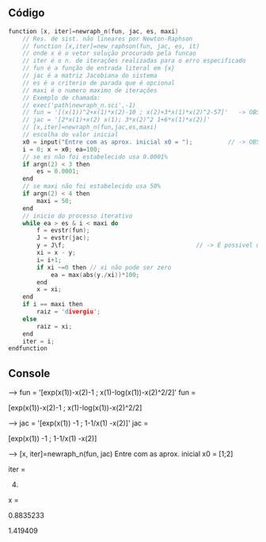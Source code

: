## Código

```c
function [x, iter]=newraph_n(fun, jac, es, maxi)
    // Res. de sist. não lineares por Newton-Raphson
    // function [x,iter]=new_raphson(fun, jac, es, it)
    // onde x é o vetor solução procurado pela funcao
    // iter é o n. de iterações realizadas para o erro especificado
    // fun é a função de entrada literal em {x}
    // jac é a matriz Jacobiana do sistema
    // es é o criterio de parada que é opcional
    // maxi é o numero maximo de iterações
    // Exemplo de chamada:
    // exec('path\newraph_n.sci',-1)
    // fun = '[(x(1))^2+x(1)*x(2)-10 ; x(2)+3*x(1)*x(2)^2-57]'   -> OBS: tudo tem que ser fornescido na forma literal, com '...'
    // jac = '[2*x(1)+x(2) x(1); 3*x(2)^2 1+6*x(1)*x(2)]'
    // [x,iter]=newraph_n(fun,jac,es,maxi)
    // escolha do valor inicial
    x0 = input("Entre com as aprox. inicial x0 = ");          // -> OBS: é um vetor coluna, entao tem que enrtrar com x0 = [a ; b ; c]
    i = 0; x = x0; ea=100;
    // se es não foi estabelecido usa 0.0001%
    if argn(2) < 3 then
        es = 0.0001;
    end
    // se maxi não foi estabelecido usa 50%
    if argn(2) < 4 then
        maxi = 50;
    end
    // inicio do processo iterativo
    while ea > es & i < maxi do
        f = evstr(fun);
        J = evstr(jac);
        y = J\f;                                     // -> É possivel utilizar outras funções já vistas, como gaus(J, f) e fatoraçãolu
        xi = x - y;
        i= i+1;
        if xi ~=0 then // xi não pode ser zero
            ea = max(abs(y./xi))*100;
        end
        x = xi;
    end
    if i == maxi then
        raiz = 'divergiu';
    else
        raiz = xi;
    end
    iter = i;
endfunction

```

## Console

--> fun = '[exp(x(1))-x(2)-1 ; x(1)-log(x(1))-x(2)^2/2]'
 fun  = 

 [exp(x(1))-x(2)-1 ; x(1)-log(x(1))-x(2)^2/2]


--> jac = '[exp(x(1)) -1 ; 1-1/x(1) -x(2)]'
 jac  = 

 [exp(x(1)) -1 ; 1-1/x(1) -x(2)]


--> [x, iter]=newraph_n(fun, jac)
Entre com as aprox. inicial x0 = [1;2]

 iter  = 

   4.

 x  = 

   0.8835233
   
   1.419409
